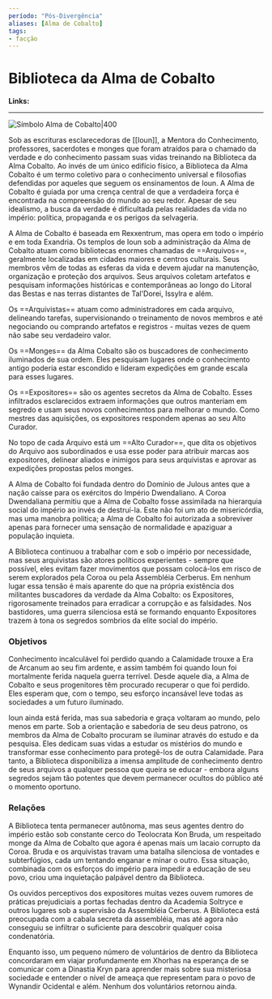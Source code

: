 ```yaml
---
período: "Pós-Divergência"
aliases: [Alma de Cobalto]
tags:
- facção
---
```

# **Biblioteca da Alma de Cobalto**

**Links:**

---
![Símbolo Alma de Cobalto|400](https://github.com/Iago31/Exandria-Players/blob/master/assets/S%C3%ADmbolo%20da%20Alma%20de%20Cobalto.png?raw=true)

Sob as escrituras esclarecedoras de [[Ioun]], a Mentora do Conhecimento, professores, sacerdotes e monges que foram atraídos para o chamado da verdade e do conhecimento passam suas vidas treinando na Biblioteca da Alma Cobalto. Ao invés de um único edifício físico, a Biblioteca da Alma Cobalto é um termo coletivo para o conhecimento universal e filosofias defendidas por aqueles que seguem os ensinamentos de Ioun. A Alma de  Cobalto é guiada por uma crença central de que a verdadeira força é encontrada na compreensão do mundo ao seu redor. Apesar de seu idealismo, a busca da verdade é dificultada pelas realidades da vida no império: política, propaganda e os perigos da selvageria.

A Alma de Cobalto é baseada em Rexxentrum, mas opera em todo o império e em toda Exandria. Os templos de Ioun sob a administração da Alma de Cobalto atuam como bibliotecas enormes chamadas de ==Arquivos==, geralmente localizadas em cidades maiores e centros culturais. Seus membros vêm de todas as esferas da vida e devem ajudar na manutenção, organização e proteção dos arquivos. Seus arquivos coletam artefatos e pesquisam informações históricas e contemporâneas ao longo do Litoral das Bestas e nas terras distantes de Tal'Dorei, Issylra e além.

Os ==Arquivistas== atuam como administradores em cada arquivo, delineando tarefas, supervisionando o treinamento de novos membros e até negociando ou comprando artefatos e registros - muitas vezes de quem não sabe seu verdadeiro valor.

Os ==Monges== da Alma Cobalto são os buscadores de conhecimento iluminados de sua ordem. Eles pesquisam lugares onde o conhecimento antigo poderia estar escondido e lideram expedições em grande escala para esses lugares.

Os ==Expositores== são os agentes secretos da Alma de Cobalto. Esses infiltrados esclarecidos extraem informações que outros manteriam em segredo e usam seus novos conhecimentos para melhorar o mundo. Como mestres das aquisições, os expositores respondem apenas ao seu Alto Curador.

No topo de cada Arquivo está um ==Alto Curador==, que dita os objetivos do Arquivo aos subordinados e usa esse poder para atribuir marcas aos expositores, delinear aliados e inimigos para seus arquivistas e aprovar as expedições propostas pelos monges.

A Alma de Cobalto foi fundada dentro do Domínio de Julous antes que a nação caísse para os exércitos do Império Dwendaliano. A Coroa Dwendaliana permitiu que a Alma de Cobalto fosse assimilada na hierarquia social do império ao invés de destruí-la. Este não foi um ato de misericórdia, mas uma manobra política; a Alma de Cobalto foi autorizada a sobreviver apenas para fornecer uma sensação de normalidade e apaziguar a população inquieta.

A Biblioteca continuou a trabalhar com e sob o império por necessidade, mas seus arquivistas são atores políticos experientes - sempre que possível, eles evitam fazer movimentos que possam colocá-los em risco de serem explorados pela Coroa ou pela Assembléia Cerberus. Em nenhum lugar essa tensão é mais aparente do que na própria existência dos militantes buscadores da verdade da Alma Cobalto: os Expositores, rigorosamente treinados para erradicar a corrupção e as falsidades. Nos bastidores, uma guerra silenciosa está se formando enquanto Expositores trazem à tona os segredos sombrios da elite social do império.

### **Objetivos**
Conhecimento incalculável foi perdido quando a Calamidade trouxe a Era de Arcanum ao seu fim ardente, e assim também foi quando Ioun foi mortalmente ferida naquela guerra terrível. Desde aquele dia, a Alma de Cobalto e seus progenitores têm procurado recuperar o que foi perdido. Eles esperam que, com o tempo, seu esforço incansável leve todas as sociedades a um futuro iluminado.

Ioun ainda está ferida, mas sua sabedoria e graça voltaram ao mundo, pelo menos em parte. Sob a orientação e sabedoria de seu deus patrono, os membros da Alma de Cobalto procuram se iluminar através do estudo e da pesquisa. Eles dedicam suas vidas a estudar os mistérios do mundo e transformar esse conhecimento para protegê-los de outra Calamidade. Para tanto, a Biblioteca disponibiliza a imensa amplitude de conhecimento dentro de seus arquivos a qualquer pessoa que queira se educar - embora alguns segredos sejam tão potentes que devem permanecer ocultos do público até o momento oportuno.

### **Relações**
A Biblioteca tenta permanecer autônoma, mas seus agentes dentro do império estão sob constante cerco do Teolocrata Kon Bruda, um respeitado monge da Alma de Cobalto que agora é apenas mais um lacaio corrupto da Coroa. Bruda e os arquivistas travam uma batalha silenciosa de vontades e subterfúgios, cada um tentando enganar e minar o outro. Essa situação, combinada com os esforços do império para impedir a educação de seu povo, criou uma inquietação palpável dentro da Biblioteca.

Os ouvidos perceptivos dos expositores muitas vezes ouvem rumores de práticas prejudiciais a portas fechadas dentro da Academia Soltryce e outros lugares sob a supervisão da Assembléia Cerberus. A Biblioteca está preocupada com a cabala secreta da assembléia, mas até agora não conseguiu se infiltrar o suficiente para descobrir qualquer coisa condenatória.

Enquanto isso, um pequeno número de voluntários de dentro da Biblioteca concordaram em viajar profundamente em Xhorhas na esperança de se comunicar com a Dinastia Kryn para aprender mais sobre sua misteriosa sociedade e entender o nível de ameaça que representam para o povo de Wynandir Ocidental e além. Nenhum dos voluntários retornou ainda.